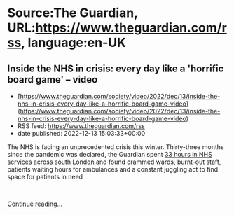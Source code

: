# Source:The Guardian, URL:https://www.theguardian.com/rss, language:en-UK

## Inside the NHS in crisis: every day like a 'horrific board game' – video
 - [https://www.theguardian.com/society/video/2022/dec/13/inside-the-nhs-in-crisis-every-day-like-a-horrific-board-game-video](https://www.theguardian.com/society/video/2022/dec/13/inside-the-nhs-in-crisis-every-day-like-a-horrific-board-game-video)
 - RSS feed: https://www.theguardian.com/rss
 - date published: 2022-12-13 15:03:33+00:00

<p>The NHS is facing an unprecedented crisis this winter. Thirty-three months since the pandemic was declared, the Guardian spent <a href="https://www.theguardian.com/society/2022/dec/13/like-a-horrific-board-game-33-hours-inside-an-nhs-in-crisis">33 hours in NHS services</a> across south London and found crammed wards, burnt-out staff, patients waiting hours for ambulances and a constant juggling act to find space for patients in need</p><p><br /></p> <a href="https://www.theguardian.com/society/video/2022/dec/13/inside-the-nhs-in-crisis-every-day-like-a-horrific-board-game-video">Continue reading...</a>


